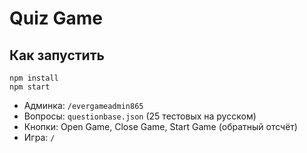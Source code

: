 # Quiz Game

## Как запустить
```
npm install
npm start
```

- Админка: `/evergameadmin865`
- Вопросы: `questionbase.json` (25 тестовых на русском)
- Кнопки: Open Game, Close Game, Start Game (обратный отсчёт)
- Игра: `/`
